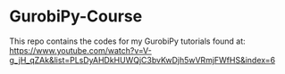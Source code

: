 # GurobiPy-Course
This repo contains the codes for my GurobiPy tutorials found at: https://www.youtube.com/watch?v=V-g_jH_qZAk&list=PLsDyAHDkHUWQjC3bvKwDjh5wVRmjFWfHS&index=6
